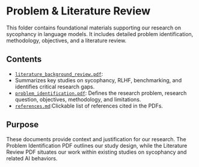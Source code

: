 # Problem & Literature Review

This folder contains foundational materials supporting our research on sycophancy
in language models. It includes detailed problem identification, methodology,
objectives, and a literature review.

## Contents

- [`literature_background_review.pdf`](literature_background_review.pdf):
- Summarizes key studies on sycophancy, RLHF,
  benchmarking, and identifies critical research gaps.
- [`problem_identification.pdf`](problem_identification.pdf): Defines the
 research problem, research question,
objectives, methodology, and limitations.
- [`references.md`](references.md):Clickable list of references cited in the PDFs.

## Purpose

These documents provide context and justification for our research. The Problem
Identification PDF outlines our study design, while the Literature Review PDF
situates our work within existing studies on sycophancy and related AI behaviors.
